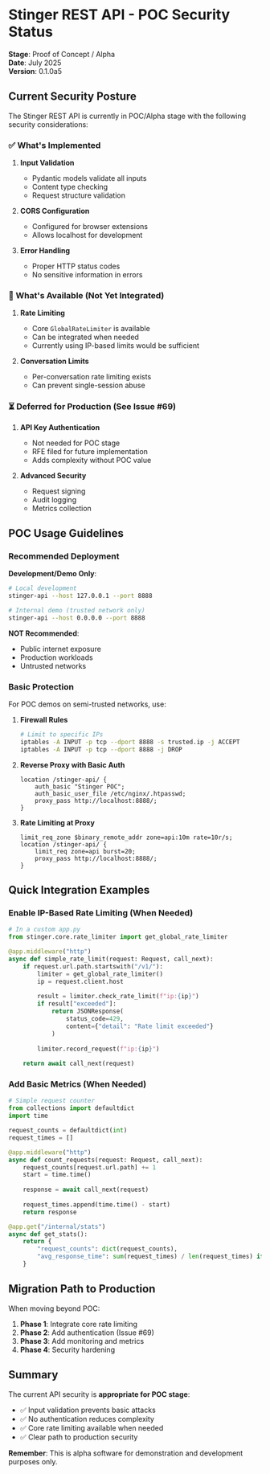 # Stinger REST API - POC Security Status

**Stage**: Proof of Concept / Alpha  
**Date**: July 2025  
**Version**: 0.1.0a5

## Current Security Posture

The Stinger REST API is currently in POC/Alpha stage with the following security considerations:

### ✅ What's Implemented

1. **Input Validation**
   - Pydantic models validate all inputs
   - Content type checking
   - Request structure validation

2. **CORS Configuration**
   - Configured for browser extensions
   - Allows localhost for development

3. **Error Handling**
   - Proper HTTP status codes
   - No sensitive information in errors

### 🔄 What's Available (Not Yet Integrated)

1. **Rate Limiting**
   - Core `GlobalRateLimiter` is available
   - Can be integrated when needed
   - Currently using IP-based limits would be sufficient

2. **Conversation Limits**
   - Per-conversation rate limiting exists
   - Can prevent single-session abuse

### ⏳ Deferred for Production (See Issue #69)

1. **API Key Authentication**
   - Not needed for POC stage
   - RFE filed for future implementation
   - Adds complexity without POC value

2. **Advanced Security**
   - Request signing
   - Audit logging
   - Metrics collection

## POC Usage Guidelines

### Recommended Deployment

**Development/Demo Only**:
```bash
# Local development
stinger-api --host 127.0.0.1 --port 8888

# Internal demo (trusted network only)
stinger-api --host 0.0.0.0 --port 8888
```

**NOT Recommended**:
- Public internet exposure
- Production workloads
- Untrusted networks

### Basic Protection

For POC demos on semi-trusted networks, use:

1. **Firewall Rules**
   ```bash
   # Limit to specific IPs
   iptables -A INPUT -p tcp --dport 8888 -s trusted.ip -j ACCEPT
   iptables -A INPUT -p tcp --dport 8888 -j DROP
   ```

2. **Reverse Proxy with Basic Auth**
   ```nginx
   location /stinger-api/ {
       auth_basic "Stinger POC";
       auth_basic_user_file /etc/nginx/.htpasswd;
       proxy_pass http://localhost:8888/;
   }
   ```

3. **Rate Limiting at Proxy**
   ```nginx
   limit_req_zone $binary_remote_addr zone=api:10m rate=10r/s;
   location /stinger-api/ {
       limit_req zone=api burst=20;
       proxy_pass http://localhost:8888/;
   }
   ```

## Quick Integration Examples

### Enable IP-Based Rate Limiting (When Needed)

```python
# In a custom app.py
from stinger.core.rate_limiter import get_global_rate_limiter

@app.middleware("http")
async def simple_rate_limit(request: Request, call_next):
    if request.url.path.startswith("/v1/"):
        limiter = get_global_rate_limiter()
        ip = request.client.host
        
        result = limiter.check_rate_limit(f"ip:{ip}")
        if result["exceeded"]:
            return JSONResponse(
                status_code=429,
                content={"detail": "Rate limit exceeded"}
            )
        
        limiter.record_request(f"ip:{ip}")
    
    return await call_next(request)
```

### Add Basic Metrics (When Needed)

```python
# Simple request counter
from collections import defaultdict
import time

request_counts = defaultdict(int)
request_times = []

@app.middleware("http")
async def count_requests(request: Request, call_next):
    request_counts[request.url.path] += 1
    start = time.time()
    
    response = await call_next(request)
    
    request_times.append(time.time() - start)
    return response

@app.get("/internal/stats")
async def get_stats():
    return {
        "request_counts": dict(request_counts),
        "avg_response_time": sum(request_times) / len(request_times) if request_times else 0
    }
```

## Migration Path to Production

When moving beyond POC:

1. **Phase 1**: Integrate core rate limiting
2. **Phase 2**: Add authentication (Issue #69)
3. **Phase 3**: Add monitoring and metrics
4. **Phase 4**: Security hardening

## Summary

The current API security is **appropriate for POC stage**:
- ✅ Input validation prevents basic attacks
- ✅ No authentication reduces complexity
- ✅ Core rate limiting available when needed
- ✅ Clear path to production security

**Remember**: This is alpha software for demonstration and development purposes only.